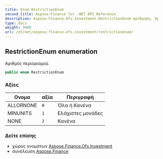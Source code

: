 ```yaml
---
title: Enum RestrictionEnum
second_title: Aspose.Finance for .NET API Reference
description: Aspose.Finance.Ofx.Investment.RestrictionEnum αρίθμηση. Αριθμός περιορισμού.
type: docs
weight: 3460
url: /el/net/aspose.finance.ofx.investment/restrictionenum/
---
```

## RestrictionEnum enumeration

Αριθμός περιορισμού.

```csharp
public enum RestrictionEnum
```

### Αξίες

| Ονομα | αξία | Περιγραφή |
| --- | --- | --- |
| ALLORNONE | `0` | Όλα ή Κανένα |
| MINUNITS | `1` | Ελάχιστες μονάδες |
| NONE | `2` | Κανένα |

### Δείτε επίσης

* χώρος ονομάτων [Aspose.Finance.Ofx.Investment](../../aspose.finance.ofx.investment/)
* συνέλευση [Aspose.Finance](../../)


